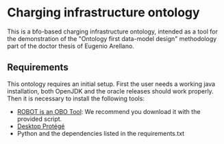 # Charging infrastructure ontology

This is a bfo-based charging infrastructure ontology, intended as a tool for the
demonstration of the "Ontology first data-model design" methodology part of the
doctor thesis of Eugenio Arellano. 

## Requirements

This ontology requires an initial setup. First the user needs a working java
installation, both OpenJDK and the oracle releases should work properly. Then it
is necessary to install the following tools:

- [ROBOT is an OBO Tool](https://github.com/ontodev/robot): We recommend you download it with the provided script.
- [Desktop Protégé](https://protege.stanford.edu/)
- Python and the dependencies listed in the requirements.txt